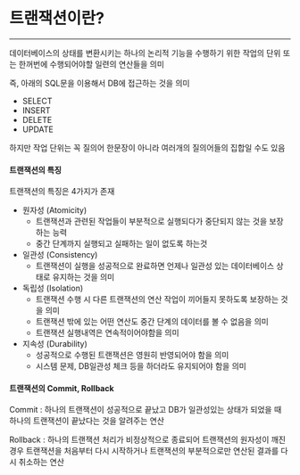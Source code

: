 # 트랜잭션이란?
----------------

데이터베이스의 상태를 변환시키는 하나의 논리적 기능을 수행하기 위한 작업의 단위 또는 한꺼번에 수행되어야할 일련의 연산들을 의미

즉, 아래의 SQL문을 이용해서 DB에 접근하는 것을 의미
- SELECT
- INSERT
- DELETE
- UPDATE

하지만 작업 단위는 꼭 질의어 한문장이 아니라 여러개의 질의어들의 집합일 수도 있음



#### 트랜잭션의 특징
트랜잭션의 특징은 4가지가 존재

- 원자성 (Atomicity)
  - 트랜잭션과 관련된 작업들이 부분적으로 실행되다가 중단되지 않는 것을 보장하는 능력
  - 중간 단계까지 실행되고 실패하는 일이 없도록 하는것
- 일관성 (Consistency)
  - 트랜잭션이 실행을 성공적으로 완료하면 언제나 일관성 있는 데이터베이스 상태로 유지하는 것을 의미
- 독립성 (Isolation)
  - 트랜잭션 수행 시 다른 트랜잭션의 연산 작업이 끼어들지 못하도록 보장하는 것을 의미
  - 트랜잭션 밖에 있는 어떤 연산도 중간 단계의 데이터를 볼 수 없음을 의미
  - 트랜잭션 실행내역은 연속적이어야함을 의미
- 지속성 (Durability)
  - 성공적으로 수행된 트랜잭션은 영원히 반영되어야 함을 의미
  - 시스템 문제, DB일관성 체크 등을 하더라도 유지되어야 함을 의미



#### 트랜잭션의 Commit, Rollback
Commit : 하나의 트랜잭션이 성공적으로 끝났고 DB가 일관성있는 상태가 되었을 때 하나의 트랜잭션이 끝났다는 것을 알려주는 연산

Rollback : 하나의 트랜잭션 처리가 비정상적으로 종료되어 트랜잭션의 원자성이 깨진경우 트랜잭션을 처음부터 다시 시작하거나 트랜잭션의 부분적으로만 연산된 결과를 다시 취소하는 연산
